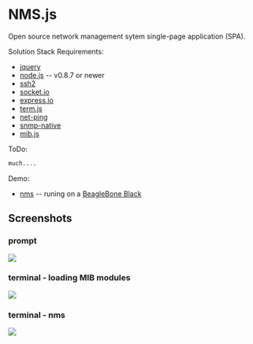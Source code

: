 NMS.js
======

Open source network management sytem single-page application (SPA).


Solution Stack Requirements:
* [jquery](http://jquery.com/)
* [node.js](http://nodejs.org/) -- v0.8.7 or newer
* [ssh2](https://github.com/mscdex/ssh2)
* [socket.io](https://github.com/LearnBoost/socket.io)
* [express.io](https://github.com/techpines/express.io)
* [term.js](https://github.com/chjj/term.js)
* [net-ping](https://npmjs.org/package/net-ping/)
* [snmp-native](https://github.com/calmh/node-snmp-native)
* [mib.js](https://github.com/PrimeEuler/NMS.js/tree/master/tools/SNMP/lib)

ToDo:
```bash
much....
```
Demo:
* [nms](http://nms.hopto.org:8080/) -- runing on a [BeagleBone Black](http://beagleboard.org/Products/BeagleBone+Black)

## Screenshots

### prompt

![](https://raw.githubusercontent.com/PrimeEuler/NMS.js/master/screen01.png)

### terminal - loading MIB modules

![](https://raw.githubusercontent.com/PrimeEuler/NMS.js/master/screen02.png)


### terminal - nms

![](https://raw.githubusercontent.com/PrimeEuler/NMS.js/master/screen03.png)

